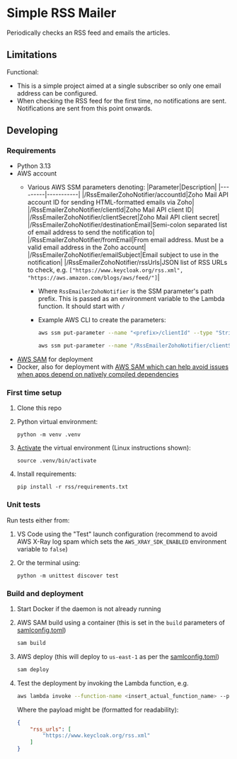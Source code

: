 # Simple RSS Mailer

Periodically checks an RSS feed and emails the articles.

## Limitations

Functional:

* This is a simple project aimed at a single subscriber so only one email address can be configured.
* When checking the RSS feed for the first time, no notifications are sent. Notifications are sent from this point onwards.


## Developing

### Requirements

* Python 3.13
* AWS account
	* Various AWS SSM parameters denoting:
		|Parameter|Description|
		|---------|-----------|
		|/RssEmailerZohoNotifier/accountId|Zoho Mail API account ID for sending HTML-formatted emails via Zoho|
		|/RssEmailerZohoNotifier/clientId|Zoho Mail API client ID|
		|/RssEmailerZohoNotifier/clientSecret|Zoho Mail API client secret|
		|/RssEmailerZohoNotifier/destinationEmail|Semi-colon separated list of email address to send the notification to|
		|/RssEmailerZohoNotifier/fromEmail|From email address. Must be a valid email address in the Zoho account|
		|/RssEmailerZohoNotifier/emailSubject|Email subject to use in the notification|
		|/RssEmailerZohoNotifier/rssUrls|JSON list of RSS URLs to check, e.g. `["https://www.keycloak.org/rss.xml", "https://aws.amazon.com/blogs/aws/feed/"]`|

		* Where `RssEmailerZohoNotifier` is the SSM parameter's path prefix. This is passed as an environment variable to the Lambda function. It should start with `/`
		* Example AWS CLI to create the parameters:

			```sh
			aws ssm put-parameter --name "<prefix>/clientId" --type "String" --value "1111111" --tags "Key=Application,Value=RssEmailerZohoNotifier" --region us-east-1

			aws ssm put-parameter --name "/RssEmailerZohoNotifier/clientSecret" --type "SecureString" --value "ABCDEF" --tags "Key=Application,Value=RssEmailerZohoNotifier" --region us-east-1
			```
* [AWS SAM](https://docs.aws.amazon.com/serverless-application-model/latest/developerguide/what-is-sam.html) for deployment
* Docker, also for deployment with [AWS SAM which can help avoid issues when apps depend on natively compiled dependencies](https://docs.aws.amazon.com/serverless-application-model/latest/developerguide/sam-cli-command-reference-sam-build.html)

### First time setup

1. Clone this repo
1. Python virtual environment:

	```
	python -m venv .venv
	```

1. [Activate](https://packaging.python.org/en/latest/guides/installing-using-pip-and-virtual-environments/#create-and-use-virtual-environments) the virtual environment (Linux instructions shown):

	```
	source .venv/bin/activate
	```

1. Install requirements:

	```
	pip install -r rss/requirements.txt
	```

### Unit tests

Run tests either from:

1. VS Code using the "Test" launch configuration (recommend to avoid AWS X-Ray log spam which sets the `AWS_XRAY_SDK_ENABLED` environment variable to `false`)
1. Or the terminal using:

	```
	python -m unittest discover test
	```

### Build and deployment

1. Start Docker if the daemon is not already running
1. AWS SAM build using a container (this is set in the `build` parameters of [samlconfig.toml](samlconfig.toml))

	```sh
	sam build
	```

1. AWS deploy (this will deploy to `us-east-1` as per the [samlconfig.toml](samlconfig.toml))

	```sh
	sam deploy
	```

1. Test the deployment by invoking the Lambda function, e.g.

	```sh
	aws lambda invoke --function-name <insert_actual_function_name> --payload '{"rss_urls": ["https://www.keycloak.org/rss.xml"]}' --cli-binary-format raw-in-base64-out output.txt --region us-east-1
	```

	Where the payload might be (formatted for readability):

	```json
	{
		"rss_urls": [
			"https://www.keycloak.org/rss.xml"
		]
	}
	```
